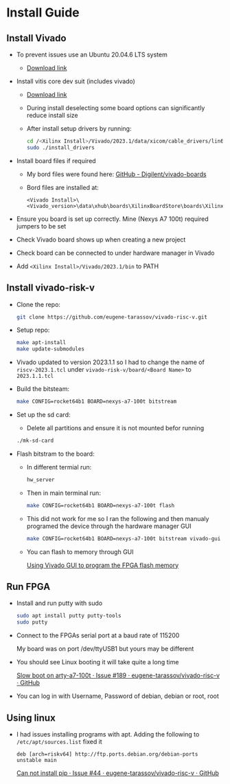 # Install Guide

## Install Vivado

- To prevent issues use an Ubuntu 20.04.6 LTS system
  
  - [Download link](https://ubuntu.com/download/alternative-downloads)

- Install vitis core dev suit (includes vivado)
  
  - [Download link](https://www.xilinx.com/support/download/index.html/content/xilinx/en/downloadNav/vitis.html)
  
  - During install deselecting some board options can significantly reduce install size
  
  - After install setup drivers by running:
    
    ```bash
    cd /<Xilinx Install>/Vivado/2023.1/data/xicom/cable_drivers/lin64/install_script/install_drivers/
    sudo ./install_drivers
    ```

- Install board files if required
  
  - My bord files were found here: [GitHub - Digilent/vivado-boards](https://github.com/Digilent/vivado-boards)
  
  - Bord files are installed at:
    
    ```
    <Vivado Install>\<Vivado_version>\data\xhub\boards\XilinxBoardStore\boards\Xilinx\
    ```

- Ensure you board is set up correctly. Mine (Nexys A7 100t) required jumpers to be set

- Check Vivado board shows up when creating a new project

- Check board can be connected to under hardware manager in Vivado

- Add `<Xilinx Install>/Vivado/2023.1/bin` to PATH

## Install vivado-risk-v

- Clone the repo:
  
  ```bash
  git clone https://github.com/eugene-tarassov/vivado-risc-v.git
  ```

- Setup repo:
  
  ```bash
  make apt-install
  make update-submodules
  ```

- Vivado updated to version 2023.1.1 so I had to change the name of `riscv-2023.1.tcl` under `vivado-risk-v/board/<Board Name>` to `2023.1.1.tcl`

- Build the bitsteam:
  
  ```bash
  make CONFIG=rocket64b1 BOARD=nexys-a7-100t bitstream
  ```

- Set up the sd card:
  
  - Delete all partitions and ensure it is not mounted befor running
  
  ```bash
  ./mk-sd-card
  ```

- Flash bitstram to the board:
  
  - In different termial run:
    
    ```bash
    hw_server
    ```
  
  - Then in main terminal run:
    
    ```bash
    make CONFIG=rocket64b1 BOARD=nexys-a7-100t flash
    ```
  
  - This did not work for me so I ran the following and then manualy programed the device through the hardware manager GUI
    
    ```bash
    make CONFIG=rocket64b1 BOARD=nexys-a7-100t bitstream vivado-gui
    ```
  
  - You can flash to memory through GUI
    
    [Using Vivado GUI to program the FPGA flash memory](https://github.com/eugene-tarassov/vivado-risc-v/blob/master/docs/vivado-flash.md)

## Run FPGA

- Install and run putty with sudo
  
  ```bash
  sudo apt install putty putty-tools
  sudo putty
  ```

- Connect to the FPGAs serial port at a baud rate of 115200
  
  My board was on port /dev/ttyUSB1 but yours may be different

- You should see Linux booting it will take quite a long time 
  
  [Slow boot on arty-a7-100t · Issue #189 · eugene-tarassov/vivado-risc-v · GitHub](https://github.com/eugene-tarassov/vivado-risc-v/issues/189)

- You can log in with Username, Password of debian, debian or root, root

## Using linux

- I had issues installing programs with apt. Adding the following to `/etc/apt/sources.list` fixed it
  
  ```
  deb [arch=riskv64] http://ftp.ports.debian.org/debian-ports unstable main
  ```
  
  [Can not install pip · Issue #44 · eugene-tarassov/vivado-risc-v · GitHub](https://github.com/eugene-tarassov/vivado-risc-v/issues/44)
